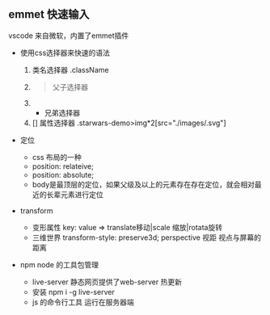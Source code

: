 ## emmet 快速输入
vscode 来自微软，内置了emmet插件
- 使用css选择器来快速的语法
    1. 类名选择器 .className
    2. > 父子选择器
    3. + 兄弟选择器
    4. [] 属性选择器
    .starwars-demo>img*2[src="./images/.svg"]

- 定位
    - css 布局的一种
    - position: relateive;
    - position: absolute;
    - body是最顶层的定位，如果父级及以上的元素存在存在定位，就会相对最近的长辈元素进行定位

- transform 
    - 变形属性 key: value => translate移动|scale 缩放|rotata旋转
    - 三维世界 transform-style: preserve3d; perspective 视距 视点与屏幕的距离

- npm node 的工具包管理
    - live-server 静态网页提供了web-server 热更新
    - 安装 npm i -g  live-server
    - js 的命令行工具 运行在服务器端 
